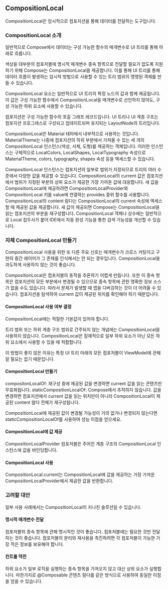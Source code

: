 ## CompositionLocal
CompositionLocal은 암시적으로 컴포지션을 통해 데이터를 전달하는 도구입니다.

### CompositionLocal 소개
일반적으로 Compose에서 데이터는 구성 가능한 함수의 매개변수로 UI 트리를 통해 아래로 흐릅니다.

색상을 대부분의 컴포저블에 명시적 매개변수 종속 항목으로 전달할 필요가 없도록 지원하기 위해 Compose는 CompositionLocal을 제공합니다.
이를 통해 UI 트리를 통해 데이터 흐름이 발생하는 암시적 방법으로 사용할 수 있는 트리 범위의 명명된 객체를 만들 수 있습니다.

CompositionLocal 요소는 일반적으로 UI 트리의 특정 노드의 값과 함께 제공됩니다.
이 값은 구성 가능한 함수에서 CompositionLocal을 매개변수로 선언하지 않아도, 구성 가능한 하위 요소에 사용할 수 있습니다.

컴포지션은 구성 가능한 함수의 호출 그래프 레코드입니다.
UI 트리나 UI 계층 구조는 컴포지션 프로그레스로 구성되고 업데이트되며 유지되는 LayoutNode의 트리입니다.

CompositionLocal은 Material 테마에서 내부적으로 사용하는 것입니다.
MaterialTheme는 나중에 컴포지션의 하위 부분에서 가져올 수 있는 세 개의 CompositionLocal 인스턴스(색상, 서체, 도형)를 제공하는 객체입니다.
이러한 인스턴스는 구체적으로 LocalColors, LocalShapes, LocalTypography 속성으로 MaterialTheme, colors, typography, shapes 속성 등을 액세스할 수 있습니다.

CompositionLocal 인스턴스는 컴포지션의 일부로 범위가 지정되므로 트리의 여러 수준에서 다양한 값을 제공할 수 있습니다.
CompositionLocal의 current 값은 컴포지션에서 범위가 지정된 부분의 상위 요소가 제공한 가장 가까운 값에 대응합니다.
새 값을 CompositionLocal에 제공하려면 CompositionLocalProvider와 CompositionLocal 키를 value에 연결하는 provides 중위 함수를 사용합니다.
CompositionLocal의 content 람다는 CompositionLocal의 current 속성에 액세스할 때 제공된 값을 제공합니다.
새 값이 제공되면 Compose는 CompositionLocal을 읽는 컴포지션의 부분을 재구성합니다.
CompositionLocal 객체나 상수에는 일반적으로 Local 접두사가 붙어 IDE에서 자동 완성 기능을 통한 검색 가능성을 개선할 수 있습니다.

### 자체 CompositionLocal 만들기
CompositionLocal 사용을 위한 또 다른 주요 신호는 매개변수가 크로스 커팅이고 구현의 중간 레이어가 그 존재를 인식해서는 안 되는 경우입니다.
CompositionLocal을 과도하게 사용하지 않는 것이 좋습니다.

CompositionLocal은 컴포저블의 동작을 추론하기 어렵게 만듭니다.
또한 이 종속 항목은 컴포지션의 모든 부분에서 변경될 수 있으므로 종속 항목에 관한 명확한 정보 소스가 없을 수도 있습니다.
따라서 문제가 발생할 때 앱을 디버깅하는 것이 더 어려울 수 있습니다.
컴포지션을 탐색하여 current 값이 제공된 위치를 확인해야 하기 때문입니다.

#### CompositionLocal 사용 여부 결정
CompositionLocal에는 적절한 기본값이 있어야 합니다.

트리 범위 또는 하위 계층 구조 범위로 간주되지 않는 개념에는 CompositionLocal을 사용하지 않습니다.
CompositionLocal은 잠재적으로 일부 하위 요소가 아닌 모든 하위 요소에서 사용할 수 있을 때 적합합니다.

이 방법이 좋지 않은 이유는 특정 UI 트리 아래의 모든 컴포저블이 ViewModel에 관해 알 필요는 없기 때문입니다.

#### CompositionLocal 만들기
compositonLocalOf: 재구성 중에 제공된 값을 변경하면 current 값을 읽는 콘텐츠만 무효화됩니다.
staticCompositionLocalOf: Compose에서 추적하지 않습니다. 값을 변경하면 컴포지션에서 current 값을 읽는 위치만이 아니라 CompositionLocal이 제공된 content 람다 전체가 재구성됩니다.

CompositionLocal에 제공된 값이 변경될 가능성이 거의 없거나 변경되지 않는다면 staticCompositionLocalOf를 사용하여 성능 이점을 얻으세요.

#### CompositionLocal에 값 제공
CompositionLocalProvider 컴포저블은 주어진 계층 구조의 CompositionLocal 인스턴스에 값을 바인딩합니다.

#### CompositionLocal 사용
CompositionLocal.current는 CompositionLocal에 값을 제공하는 가장 가까운 CompositionLocalProvider에서 제공한 값을 반환합니다.

### 고려할 대안
일부 사용 사례에서는 CompositionLocal이 지나친 솔루션일 수 있습니다.

#### 명시적 매개변수 전달
컴포저블의 종속 항목에 관해 명시적인 것이 좋습니다.
컴포저블에는 필요한 것만 전달하는 것이 좋습니다.
컴포저블의 분리와 재사용을 촉진하려면 각 컴포저블이 가능한 가장 적은 정보를 보유해야 합니다.

#### 컨트롤 역전
하위 요소가 일부 로직을 실행하는 종속 항목을 가져오지 않고 대신 상위 요소가 실행합니다.
마찬가지로 @Composable 콘텐츠 람다를 같은 방식으로 사용하여 동일한 이점을 얻을 수 있습니다.